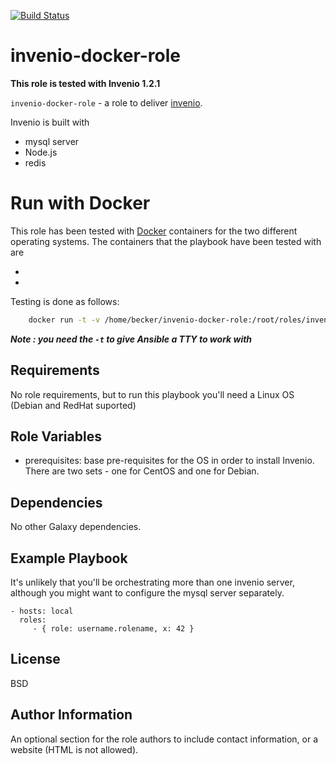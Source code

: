 [![Build Status](https://travis-ci.org/brucellino/invenio-docker-role.svg?branch=master)](https://travis-ci.org/brucellino/invenio-docker-role)

invenio-docker-role
=========

**This role is tested with Invenio 1.2.1**

`invenio-docker-role` - a role to deliver [invenio](https://github.com/inveniosoftware/invenio).

Invenio is built with

  * mysql server
  * Node.js
  * redis


# Run with Docker

This role has been tested with [Docker](http://docker.io) containers for the two different operating systems. The containers that the playbook have been tested with are

  *
  *

Testing is done as follows:

```bash
    docker run -t -v /home/becker/invenio-docker-role:/root/roles/invenio-docker-role brucellino/invenio:test-ubuntu /bin/bash -c 'cp roles/invenio-docker-role/invenio.yml . ; ansible-playbook -c local invenio.yml'
```

***Note : you need the `-t` to give Ansible a TTY to work with***

Requirements
------------

No role requirements, but to run this playbook you'll need a Linux OS (Debian and RedHat suported)

Role Variables
--------------

  * prerequisites: base pre-requisites for the OS in order to install Invenio. There are two sets - one for CentOS and one for Debian.


Dependencies
------------

No other Galaxy dependencies.

Example Playbook
----------------

It's unlikely that you'll be orchestrating more than one invenio server, although you might want to configure the mysql server separately.

    - hosts: local
      roles:
         - { role: username.rolename, x: 42 }

License
-------

BSD

Author Information
------------------

An optional section for the role authors to include contact information, or a website (HTML is not allowed).
